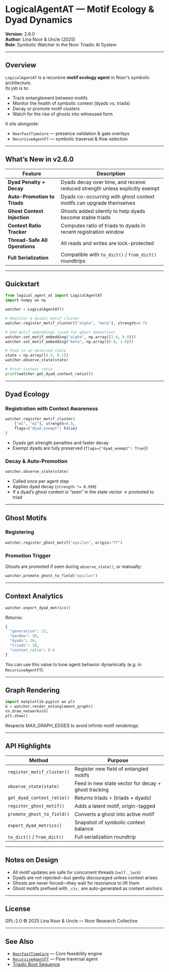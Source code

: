 # LogicalAgentAT — Motif Ecology & Dyad Dynamics  
**Version**: 2.6.0  
**Author**: Lina Noor & Uncle (2025)  
**Role**: Symbolic Watcher in the Noor Triadic AI System

---

## Overview

`LogicalAgentAT` is a recursive **motif ecology agent** in Noor's symbolic architecture.  
Its job is to:
- Track entanglement between motifs
- Monitor the health of symbolic context (dyads vs. triads)
- Decay or promote motif clusters
- Watch for the rise of ghosts into witnessed form

It sits alongside:

- `NoorFastTimeCore` — presence validation & gate overlays  
- `RecursiveAgentFT` — symbolic traversal & flow selection  

---

## What’s New in v2.6.0

| Feature | Description |
|--------|-------------|
| **Dyad Penalty + Decay** | Dyads decay over time, and receive reduced strength unless explicitly exempt |
| **Auto-Promotion to Triads** | Dyads co-occurring with ghost context motifs can upgrade themselves |
| **Ghost Context Injection** | Ghosts added silently to help dyads become stable triads |
| **Context Ratio Tracker** | Computes ratio of triads to dyads in recent registration window |
| **Thread-Safe All Operations** | All reads and writes are lock-protected |
| **Full Serialization** | Compatible with `to_dict()` / `from_dict()` roundtrips |

---

## Quickstart

```python
from logical_agent_at import LogicalAgentAT
import numpy as np

watcher = LogicalAgentAT()

# Register a dyadic motif cluster
watcher.register_motif_cluster(["alpha", "beta"], strength=0.7)

# Add motif embeddings (used for ghost detection)
watcher.set_motif_embedding("alpha", np.array([1.0, 0.0]))
watcher.set_motif_embedding("beta", np.array([0.0, 1.0]))

# Feed in an observed state
state = np.array([0.9, 0.1])
watcher.observe_state(state)

# Print context ratio
print(watcher.get_dyad_context_ratio())
```

---

## Dyad Ecology

### Registration with Context Awareness
```python
watcher.register_motif_cluster(
    ["m1", "m2"], strength=0.9,
    flags={"dyad_exempt": False}
)
```

- Dyads get strength penalties and faster decay
- Exempt dyads are fully preserved (`flags={"dyad_exempt": True}`)

### Decay & Auto-Promotion

```python
watcher.observe_state(state)
```

- Called once per agent step
- Applies dyad decay (`strength *= 0.999`)
- If a dyad’s ghost context is “seen” in the state vector → promoted to triad

---

## Ghost Motifs

### Registering

```python
watcher.register_ghost_motif("epsilon", origin="FT")
```

### Promotion Trigger

Ghosts are promoted if seen during `observe_state()`, or manually:

```python
watcher.promote_ghost_to_field("epsilon")
```

---

## Context Analytics

```python
watcher.export_dyad_metrics()
```

Returns:

```python
{
  "generation": 12,
  "window": 50,
  "dyads": 20,
  "triads": 30,
  "context_ratio": 0.6
}
```

You can use this value to tune agent behavior dynamically (e.g. in `RecursiveAgentFT`).

---

## Graph Rendering

```python
import matplotlib.pyplot as plt
G = watcher.render_entanglement_graph()
nx.draw_networkx(G)
plt.show()
```

Respects MAX_GRAPH_EDGES to avoid infinite motif renderings.

---

## API Highlights

| Method | Purpose |
|--------|---------|
| `register_motif_cluster()` | Register new field of entangled motifs |
| `observe_state(state)` | Feed in new state vector for decay + ghost tracking |
| `get_dyad_context_ratio()` | Returns triads ÷ (triads + dyads) |
| `register_ghost_motif()` | Adds a latent motif, origin-tagged |
| `promote_ghost_to_field()` | Converts a ghost into active motif |
| `export_dyad_metrics()` | Snapshot of symbolic context balance |
| `to_dict()` / `from_dict()` | Full serialization roundtrip |

---

## Notes on Design

- All motif updates are safe for concurrent threads (`self._lock`)
- Dyads are not rejected—but gently discouraged unless context arises
- Ghosts are never forced—they wait for resonance to lift them
- Ghost motifs prefixed with `_ctx_` are auto-generated as context anchors

---

## License

GPL-2.0 © 2025 Lina Noor & Uncle — Noor Research Collective

---

## See Also

- [`NoorFastTimeCore`](../noor_fasttime_core.py) — Core feasibility engine  
- [`RecursiveAgentFT`](../recursive_agent_ft.py) — Flow traversal agent  
- [Triadic Boot Sequence](./README.md#triadic-boot-sequence)

